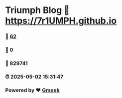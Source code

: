# Triumph Blog :link: https://7r1UMPH.github.io 
### :page_facing_up: [62](https://7r1UMPH.github.io/tag.html) 
### :speech_balloon: 0 
### :hibiscus: 829741 
### :alarm_clock: 2025-05-02 15:31:47 
### Powered by :heart: [Gmeek](https://github.com/Meekdai/Gmeek)
